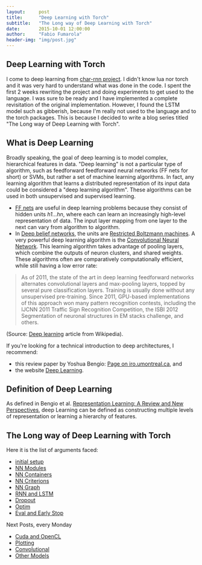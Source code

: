 ```yaml
---
layout:     post
title:      "Deep Learning with Torch"
subtitle:   "The Long way of Deep Learning with Torch"
date:       2015-10-01 12:00:00
author:     "Fabio Fumarola"
header-img: "img/post.jpg"
---
```


## Deep Learning with Torch
I come to deep learning from [char-rnn project](https://github.com/karpathy/char-rnn). I didn't know lua nor torch and it was very hard to understand what was done in the code. I spent the first 2 weeks rewriting the project and doing experiments to get used to the language.
I was sure to be ready and I have implemented a complete revisitation of the original implementation.
However, I found the LSTM model such as gibberish, because I'm really not used to the language and to the torch packages. This is because I decided to write a blog series titled "The Long way of Deep Learning with Torch".

## What is Deep Learning

Broadly speaking, the goal of deep learning is to model complex, hierarchical features in data. "Deep learning" is not a particular type of algorithm, such as feedforward feedforward neural networks (FF nets for short) or SVMs, but rather a set of machine learning algorithms. In fact, any learning algorithm that learns a distributed representation of its input data could be considered a "deep learning algorithm". These algorithms can be used in both unsupervised and supervised learning.

- [FF nets](https://en.wikipedia.org/wiki/Feedforward_neural_network) are useful in deep learning problems because they consist of hidden units *h1…hn*, where each can learn an increasingly high-level representation of data. The input layer mapping from one layer to the next can vary from algorithm to algorithm.
- In [Deep belief networks](http://en.wikipedia.org/wiki/Deep_belief_network), the units are [Restricted Boltzmann machines](http://en.wikipedia.org/wiki/Restricted_Boltzmann_machine). A very powerful deep learning algorithm is the [Convolutional Neural Network](http://en.wikipedia.org/wiki/Convolutional_neural_network). This learning algorithm takes advantage of pooling layers, which combine the outputs of neuron clusters, and shared weights. These algorithms often are comparatively computationally efficient, while still having a low error rate:

> As of 2011, the state of the art in deep learning feedforward networks alternates convolutional layers and max-pooling layers, topped by several pure classification layers. Training is usually done without any unsupervised pre-training. Since 2011, GPU-based implementations of this approach won many pattern recognition contests, including the IJCNN 2011 Traffic Sign Recognition Competition, the ISBI 2012 Segmentation of neuronal structures in EM stacks challenge, and others.

(Source: [Deep learning](http://en.wikipedia.org/wiki/Deep_learning#Deep_learning_in_artificial_neural_networks) article from Wikipedia).

If you're looking for a technical introduction to deep architectures, I recommend:
- this review paper by Yoshua Bengio: [Page on iro.umontreal.ca](http://www.iro.umontreal.ca/~bengioy/papers/ftml.pdf), and
- the website [Deep Learning](http://deeplearning.net/).

## Definition of Deep Learning

As defined in Bengio et al. [Representation Learning: A Review and New
Perspectives](http://arxiv.org/pdf/1206.5538v3.pdf), deep Learning can be defined as constructing multiple levels of representation or learning a hierarchy of features.

## The Long way of Deep Learning with Torch

Here it is the list of arguments faced:

- [initial setup](/2015/10/02/deep_learning_with_torch_step_0_setup/)
- [NN Modules](/2015/10/03/deep_learning_with_torch_step_1_nn_module/)
- [NN Containers](/2015/10/04/deep_learning_with_torch_step_2_nn_containers/)
- [NN Criterions](/2015/10/05/deep_learning_with_torch_step_3_nn_criterions/)
- [NN Graph](/2015/10/07/deep_learning_with_torch_step_4_nngraph/)
- [RNN and LSTM](/2015/10/12/deep_learning_with_torch_step_5_rnn_lstm/)
- [Dropout](/2015/10/20/deep_learning_with_torch_step_6_dropout/)
- [Optim](/2015/10/26/deep_learning_with_torch_step_7_optim/)
- [Eval and Early Stop](/2015/11/03/deep_learning_with_torch_step_8_early_stop/)

Next Posts, every Monday

- [Cuda and OpenCL]()
- [Plotting]()
- [Convolutional]()
- [Other Models]()
